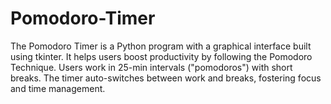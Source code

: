 # Pomodoro-Timer
The Pomodoro Timer is a Python program with a graphical interface built using tkinter. It helps users boost productivity by following the Pomodoro Technique. Users work in 25-min intervals ("pomodoros") with short breaks. The timer auto-switches between work and breaks, fostering focus and time management.
